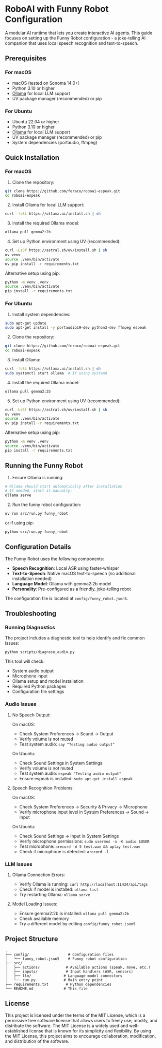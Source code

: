# RoboAI with Funny Robot Configuration

A modular AI runtime that lets you create interactive AI agents. This guide focuses on setting up the Funny Robot configuration - a joke-telling AI companion that uses local speech recognition and text-to-speech.

## Prerequisites

### For macOS
- macOS (tested on Sonoma 14.0+)
- Python 3.10 or higher
- [Ollama](https://ollama.ai/) for local LLM support
- UV package manager (recommended) or pip

### For Ubuntu
- Ubuntu 22.04 or higher
- Python 3.10 or higher
- [Ollama](https://ollama.ai/) for local LLM support
- UV package manager (recommended) or pip
- System dependencies (portaudio, ffmpeg)

## Quick Installation

### For macOS

1. Clone the repository:
```bash
git clone https://github.com/feraco/roboai-espeak.git
cd roboai-espeak
```

2. Install Ollama for local LLM support:
```bash
curl -fsSL https://ollama.ai/install.sh | sh
```

3. Install the required Ollama model:
```bash
ollama pull gemma2:2b
```

4. Set up Python environment using UV (recommended):
```bash
curl -LsSf https://astral.sh/uv/install.sh | sh
uv venv
source .venv/bin/activate
uv pip install -r requirements.txt
```

Alternative setup using pip:
```bash
python -m venv .venv
source .venv/bin/activate
pip install -r requirements.txt
```

### For Ubuntu

1. Install system dependencies:
```bash
sudo apt-get update
sudo apt-get install -y portaudio19-dev python3-dev ffmpeg espeak
```

2. Clone the repository:
```bash
git clone https://github.com/feraco/roboai-espeak.git
cd roboai-espeak
```

3. Install Ollama:
```bash
curl -fsSL https://ollama.ai/install.sh | sh
sudo systemctl start ollama  # If using systemd
```

4. Install the required Ollama model:
```bash
ollama pull gemma2:2b
```

5. Set up Python environment using UV (recommended):
```bash
curl -LsSf https://astral.sh/uv/install.sh | sh
uv venv
source .venv/bin/activate
uv pip install -r requirements.txt
```

Alternative setup using pip:
```bash
python -m venv .venv
source .venv/bin/activate
pip install -r requirements.txt
```

## Running the Funny Robot

1. Ensure Ollama is running:
```bash
# Ollama should start automatically after installation
# If needed, start it manually:
ollama serve
```

2. Run the funny robot configuration:
```bash
uv run src/run.py funny_robot
```

or if using pip:
```bash
python src/run.py funny_robot
```

## Configuration Details

The Funny Robot uses the following components:

- **Speech Recognition**: Local ASR using faster-whisper
- **Text-to-Speech**: Native macOS text-to-speech (no additional installation needed)
- **Language Model**: Ollama with gemma2:2b model
- **Personality**: Pre-configured as a friendly, joke-telling robot

The configuration file is located at `config/funny_robot.json5`.

## Troubleshooting

### Running Diagnostics

The project includes a diagnostic tool to help identify and fix common issues:

```bash
python scripts/diagnose_audio.py
```

This tool will check:
- System audio output
- Microphone input
- Ollama setup and model installation
- Required Python packages
- Configuration file settings

### Audio Issues

1. No Speech Output:
   
   On macOS:
   - Check System Preferences → Sound → Output
   - Verify volume is not muted
   - Test system audio: `say "Testing audio output"`
   
   On Ubuntu:
   - Check Sound Settings in System Settings
   - Verify volume is not muted
   - Test system audio: `espeak "Testing audio output"`
   - Ensure espeak is installed: `sudo apt-get install espeak`

2. Speech Recognition Problems:
   
   On macOS:
   - Check System Preferences → Security & Privacy → Microphone
   - Verify microphone input level in System Preferences → Sound → Input
   
   On Ubuntu:
   - Check Sound Settings → Input in System Settings
   - Verify microphone permissions: `sudo usermod -a -G audio $USER`
   - Test microphone: `arecord -d 5 test.wav && aplay test.wav`
   - Check if microphone is detected: `arecord -l`

### LLM Issues

1. Ollama Connection Errors:
   - Verify Ollama is running: `curl http://localhost:11434/api/tags`
   - Check if model is installed: `ollama list`
   - Try restarting Ollama: `ollama serve`

2. Model Loading Issues:
   - Ensure gemma2:2b is installed: `ollama pull gemma2:2b`
   - Check available memory
   - Try a different model by editing `config/funny_robot.json5`

## Project Structure

```
.
├── config/                  # Configuration files
│   └── funny_robot.json5    # Funny robot configuration
├── src/
│   ├── actions/            # Available actions (speak, move, etc.)
│   ├── inputs/             # Input handlers (ASR, sensors)
│   ├── llm/               # Language model connectors
│   └── run.py             # Main entry point
├── requirements.txt        # Python dependencies
└── README.md              # This file
```



## License

This project is licensed under the terms of the MIT License, which is a permissive free software license that allows users to freely use, modify, and distribute the software. The MIT License is a widely used and well-established license that is known for its simplicity and flexibility. By using the MIT License, this project aims to encourage collaboration, modification, and distribution of the software.
